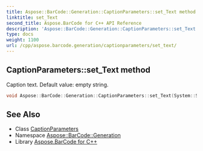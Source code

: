 ```yaml
---
title: Aspose::BarCode::Generation::CaptionParameters::set_Text method
linktitle: set_Text
second_title: Aspose.BarCode for C++ API Reference
description: 'Aspose::BarCode::Generation::CaptionParameters::set_Text method. Caption text. Default value: empty string in C++.'
type: docs
weight: 1100
url: /cpp/aspose.barcode.generation/captionparameters/set_text/
---
```

## CaptionParameters::set_Text method


Caption text. Default value: empty string.

```cpp
void Aspose::BarCode::Generation::CaptionParameters::set_Text(System::String value)
```

## See Also

* Class [CaptionParameters](../)
* Namespace [Aspose::BarCode::Generation](../../)
* Library [Aspose.BarCode for C++](../../../)
